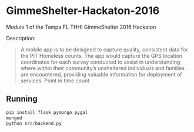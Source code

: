 # GimmeShelter-Hackaton-2016
Module 1 of the Tampa FL THHI GimmeShelter 2016 Hackaton

Description:
> A mobile app is to be designed to capture quality, consistent data for the PIT Homeless counts. The app would capture the GPS location coordinates for each survey conducted to assist in understanding where within their community’s unsheltered individuals and families are encountered, providing valuable information for deployment of services.
Point in time count

## Running
```python
pip install flask pymongo pygal
mongod
python src/backend.py
```


